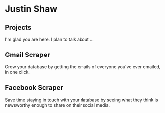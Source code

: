 # Justin Shaw
## Projects

I'm glad you are here. I plan to talk about ...

## Gmail Scraper
Grow your database by getting the emails of everyone you've ever emailed, in one click.


## Facebook Scraper
Save time staying in touch with your database by seeing what they think is newsworthy enough to share on their social media.

